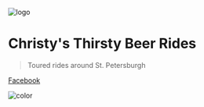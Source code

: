 <!-- docs/_coverpage.md -->

<!-- logo -->
![logo](media/logo.svg)

<!-- content -->
# Christy's Thirsty Beer Rides
> Toured rides around St. Petersburgh

<!-- social media links -->
[Facebook](https://www.facebook.com/Christys-Thirsty-Beer-Rides-102891621665302)

<!-- background color -->
![color](#8399f2)